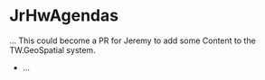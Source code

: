 # JrHwAgendas
...
This could become a PR for Jeremy to add some Content to the TW.GeoSpatial system.
* ...
